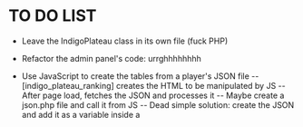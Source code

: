 TO DO LIST
==========

- Leave the IndigoPlateau class in its own file (fuck PHP)

- Refactor the admin panel's code: urrghhhhhhhh

- Use JavaScript to create the tables from a player's JSON file
-- [indigo_plateau_ranking] creates the HTML to be manipulated by JS
-- After page load, fetches the JSON and processes it
-- Maybe create a json.php file and call it from JS
-- Dead simple solution: create the JSON and add it as a variable inside a <script> tag
-- How the fuck to load JS/CSS from the plugin?

http://www.sutanaryan.com/wordpress/how-to-include-jquery-and-css-in-wordpress-the-wordpress-way/
http://planetozh.com/blog/2008/04/how-to-load-javascript-with-your-wordpress-plugin/

- Use jQuery's UI datepicker, autocomplete and accordion:
-- datepicker for easier input of event dates
-- autocomplete for players's names and events
-- accordion on the ranking table to show each player's history.

- On entries creation
-- Group entries as a JSON before sending them to the server
-- So it's possible to add multiple entries at once

- Use a checkbox do remove old entries. Where should it appear?
-- Show the checkbox on the entries inside the accordion
-- So it's possible to remove multiple entries

